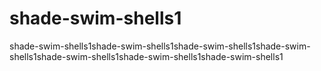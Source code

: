 # shade-swim-shells1
shade-swim-shells1shade-swim-shells1shade-swim-shells1shade-swim-shells1shade-swim-shells1shade-swim-shells1shade-swim-shells1
